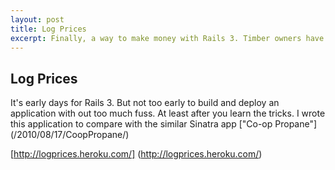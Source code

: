 ```yaml
---
layout: post
title: Log Prices
excerpt: Finally, a way to make money with Rails 3. Timber owners have a saying "When prices are low, let them grow"...
---
```

## Log Prices ##
It's early days for Rails 3. But not too early to build and deploy an application with out too much fuss.
At least after you learn the tricks. 
I wrote this application to compare with the similar Sinatra app ["Co-op Propane"] (/2010/08/17/CoopPropane/) 


[http://logprices.heroku.com/] (http://logprices.heroku.com/)


